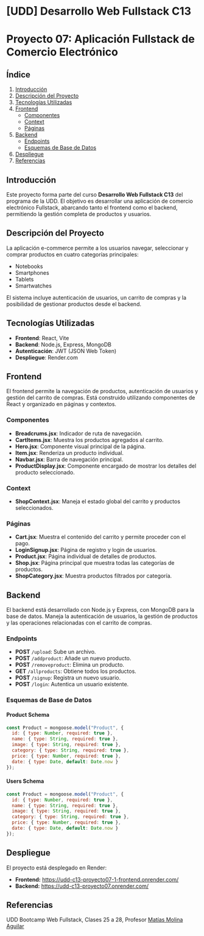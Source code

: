 # [UDD] Desarrollo Web Fullstack C13

# Proyecto 07: Aplicación Fullstack de Comercio Electrónico

## Índice
1. [Introducción](#introducción)
2. [Descripción del Proyecto](#descripción-del-proyecto)
3. [Tecnologías Utilizadas](#tecnologías-utilizadas)
4. [Frontend](#frontend)
   - [Componentes](#componentes)
   - [Context](#context)
   - [Páginas](#páginas)
5. [Backend](#backend)
   - [Endpoints](#endpoints)
   - [Esquemas de Base de Datos](#esquemas-de-base-de-datos)
6. [Despliegue](#despliegue)
7. [Referencias](#referencias)

## Introducción
Este proyecto forma parte del curso **Desarrollo Web Fullstack C13** del programa de la UDD. El objetivo es desarrollar una aplicación de comercio electrónico Fullstack, abarcando tanto el frontend como el backend, permitiendo la gestión completa de productos y usuarios.

## Descripción del Proyecto
La aplicación e-commerce permite a los usuarios navegar, seleccionar y comprar productos en cuatro categorías principales:
- Notebooks
- Smartphones
- Tablets
- Smartwatches

El sistema incluye autenticación de usuarios, un carrito de compras y la posibilidad de gestionar productos desde el backend.

## Tecnologías Utilizadas
- **Frontend**: React, Vite
- **Backend**: Node.js, Express, MongoDB
- **Autenticación**: JWT (JSON Web Token)
- **Despliegue**: Render.com

## Frontend
El frontend permite la navegación de productos, autenticación de usuarios y gestión del carrito de compras. Está construido utilizando componentes de React y organizado en páginas y contextos.

### Componentes
- **Breadcrums.jsx**: Indicador de ruta de navegación.
- **CartItems.jsx**: Muestra los productos agregados al carrito.
- **Hero.jsx**: Componente visual principal de la página.
- **Item.jsx**: Renderiza un producto individual.
- **Navbar.jsx**: Barra de navegación principal.
- **ProductDisplay.jsx**: Componente encargado de mostrar los detalles del producto seleccionado.

### Context
- **ShopContext.jsx**: Maneja el estado global del carrito y productos seleccionados.

### Páginas
- **Cart.jsx**: Muestra el contenido del carrito y permite proceder con el pago.
- **LoginSignup.jsx**: Página de registro y login de usuarios.
- **Product.jsx**: Página individual de detalles de productos.
- **Shop.jsx**: Página principal que muestra todas las categorías de productos.
- **ShopCategory.jsx**: Muestra productos filtrados por categoría.

## Backend
El backend está desarrollado con Node.js y Express, con MongoDB para la base de datos. Maneja la autenticación de usuarios, la gestión de productos y las operaciones relacionadas con el carrito de compras.

### Endpoints
- **POST** `/upload`: Sube un archivo.
- **POST** `/addproduct`: Añade un nuevo producto.
- **POST** `/removeproduct`: Elimina un producto.
- **GET** `/allproducts`: Obtiene todos los productos.
- **POST** `/signup`: Registra un nuevo usuario.
- **POST** `/login`: Autentica un usuario existente.

### Esquemas de Base de Datos
#### Product Schema
```javascript
const Product = mongoose.model("Product", {
  id: { type: Number, required: true },
  name: { type: String, required: true },
  image: { type: String, required: true },
  category: { type: String, required: true },
  price: { type: Number, required: true },
  date: { type: Date, default: Date.now }
});
```

#### Users Schema
```javascript
const Product = mongoose.model("Product", {
  id: { type: Number, required: true },
  name: { type: String, required: true },
  image: { type: String, required: true },
  category: { type: String, required: true },
  price: { type: Number, required: true },
  date: { type: Date, default: Date.now }
});
```

## Despliegue
El proyecto está desplegado en Render:

- **Frontend:** <https://udd-c13-proyecto07-1-frontend.onrender.com/>
- **Backend:** <https://udd-c13-proyecto07.onrender.com/>

## Referencias

UDD Bootcamp Web Fullstack, Clases 25 a 28, Profesor [Matías Molina Aguilar](https://www.linkedin.com/in/matiasmolinaaguilar/?originalSubdomain=cl)